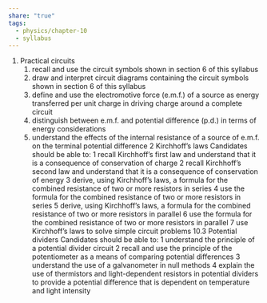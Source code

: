 ```yaml
---
share: "true"
tags:
  - physics/chapter-10
  - syllabus
---
```


1. Practical circuits
	1. recall and use the circuit symbols shown in section 6 of this syllabus
	2. draw and interpret circuit diagrams containing the circuit symbols shown in section 6 of this syllabus
	3. define and use the electromotive force (e.m.f.) of a source as energy transferred per unit charge in driving charge around a complete circuit
	4. distinguish between e.m.f. and potential difference (p.d.) in terms of energy considerations
	5. understand the effects of the internal resistance of a source of e.m.f. on the terminal potential difference
2 Kirchhoff’s laws
Candidates should be able to:
1 recall Kirchhoff’s first law and understand that it is a consequence of conservation of charge
2 recall Kirchhoff’s second law and understand that it is a consequence of conservation of energy
3 derive, using Kirchhoff’s laws, a formula for the combined resistance of two or more resistors in series
4 use the formula for the combined resistance of two or more resistors in series
5 derive, using Kirchhoff’s laws, a formula for the combined resistance of two or more resistors in parallel
6 use the formula for the combined resistance of two or more resistors in parallel
7 use Kirchhoff’s laws to solve simple circuit problems
10.3 Potential dividers
Candidates should be able to:
1 understand the principle of a potential divider circuit
2 recall and use the principle of the potentiometer as a means of comparing potential differences
3 understand the use of a galvanometer in null methods
4 explain the use of thermistors and light-dependent resistors in potential dividers to provide a potential
difference that is dependent on temperature and light intensity